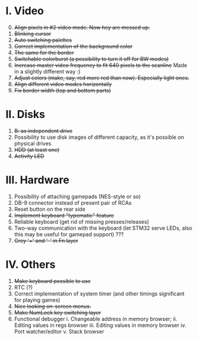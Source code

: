 I. Video
========
0. ~~Align pixels in #2 video mode. Now hey are messed up.~~
1. ~~Blinking cursor~~
2. ~~Auto switching palettes~~
3. ~~Correct implementation of the background color~~
4. ~~The same for the border~~
5. ~~Switchable colorburst (a possibility to turn it off for BW modes)~~
6. ~~Increase master video frequency to fit 640 pixels to the scanline~~ Made in a slightly different way :)
7. ~~Adjust colors (make, say, red more red than now). Especially light ones.~~
8. ~~Align different video modes horizontally~~
9. ~~Fix border width (top and bottom parts)~~

II. Disks
=========
1. ~~B: as independent drive~~
2. Possibility to use disk images of different capacity, as it's possible on physical drives
3. ~~HDD (at least one)~~
4. ~~Activity LED~~

III. Hardware
=============
1. Possibility of attaching gamepads (NES-style or so)
2. DB-9 connector instead of present pair of RCAs
3. Reset button on the rear side
4. ~~Implement keyboard "typematic" feature~~
5. Reliable keyboard (get rid of missing presses/releases)
6. Two-way communication with the keyboard (let STM32 serve LEDs, also this may be useful for gamepad support) ???
7. ~~Grey '+' and '-' in Fn layer~~

IV. Others
===========
1. ~~Make keyboard possible to use~~
2. RTC (?)
3. Correct implementation of system timer (and other timings significant for playing games)
4. ~~Nice looking on-screen menus.~~
5. ~~Make NumLock key switching layer~~
6. Functional debugger
  i. Changeable address in memory browser;
  ii. Editing values in regs browser
  iii. Editing values in memory browser
  iv. Port watcher/editor
  v. Stack browser 
